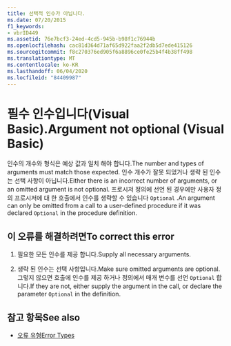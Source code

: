```yaml
---
title: 선택적 인수가 아닙니다.
ms.date: 07/20/2015
f1_keywords:
- vbrID449
ms.assetid: 76e7bcf3-24ed-4cd5-945b-b98f1c76944b
ms.openlocfilehash: cac81d364d71af65d922faa2f2db5d7ede415126
ms.sourcegitcommit: f8c270376ed905f6a8896ce0fe25b4f4b38ff498
ms.translationtype: MT
ms.contentlocale: ko-KR
ms.lasthandoff: 06/04/2020
ms.locfileid: "84409987"
---
```

# <a name="argument-not-optional-visual-basic"></a><span data-ttu-id="23cc0-102">필수 인수입니다(Visual Basic).</span><span class="sxs-lookup"><span data-stu-id="23cc0-102">Argument not optional (Visual Basic)</span></span>

<span data-ttu-id="23cc0-103">인수의 개수와 형식은 예상 값과 일치 해야 합니다.</span><span class="sxs-lookup"><span data-stu-id="23cc0-103">The number and types of arguments must match those expected.</span></span> <span data-ttu-id="23cc0-104">인수 개수가 잘못 되었거나 생략 된 인수는 선택 사항이 아닙니다.</span><span class="sxs-lookup"><span data-stu-id="23cc0-104">Either there is an incorrect number of arguments, or an omitted argument is not optional.</span></span> <span data-ttu-id="23cc0-105">프로시저 정의에 선언 된 경우에만 사용자 정의 프로시저에 대 한 호출에서 인수를 생략할 수 있습니다 `Optional` .</span><span class="sxs-lookup"><span data-stu-id="23cc0-105">An argument can only be omitted from a call to a user-defined procedure if it was declared `Optional` in the procedure definition.</span></span>  
  
## <a name="to-correct-this-error"></a><span data-ttu-id="23cc0-106">이 오류를 해결하려면</span><span class="sxs-lookup"><span data-stu-id="23cc0-106">To correct this error</span></span>  
  
1. <span data-ttu-id="23cc0-107">필요한 모든 인수를 제공 합니다.</span><span class="sxs-lookup"><span data-stu-id="23cc0-107">Supply all necessary arguments.</span></span>  
  
2. <span data-ttu-id="23cc0-108">생략 된 인수는 선택 사항입니다.</span><span class="sxs-lookup"><span data-stu-id="23cc0-108">Make sure omitted arguments are optional.</span></span> <span data-ttu-id="23cc0-109">그렇지 않으면 호출에 인수를 제공 하거나 정의에서 매개 변수를 선언 `Optional` 합니다.</span><span class="sxs-lookup"><span data-stu-id="23cc0-109">If they are not, either supply the argument in the call, or declare the parameter `Optional` in the definition.</span></span>  
  
## <a name="see-also"></a><span data-ttu-id="23cc0-110">참고 항목</span><span class="sxs-lookup"><span data-stu-id="23cc0-110">See also</span></span>

- [<span data-ttu-id="23cc0-111">오류 유형</span><span class="sxs-lookup"><span data-stu-id="23cc0-111">Error Types</span></span>](../../programming-guide/language-features/error-types.md)
